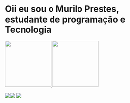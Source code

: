 <h1>Oii eu sou o Murilo Prestes, estudante de programação e Tecnologia</h1>


<div>
 <a href="https://github.com/murlprestes">
<img height ="150em"src="https://github-readme-stats.vercel.app/api?username=murlprestes&show_icons=true&theme=react">
<img height ="150em"src="https://github-readme-stats.vercel.app/api/top-langs/?username=murlprestes&layout=compact&theme=react">
</div>


<br>
<div> 
  <a href="https://instagram.com/mu.prestes" target="_blank"><img src="https://img.shields.io/badge/-Instagram-%23E4405F?style=for-the-badge&logo=instagram&logoColor=white" target="_blank"></a
  <a href = ""><img src="https://img.shields.io/badge/-Gmail-%23333?style=for-the-badge&logo=gmail&logoColor=white" target="_blank"></a>
  <a href="https://www.linkedin.com/in/murilo-prestes-645437254" target="_blank"><img src="https://img.shields.io/badge/-LinkedIn-%230077B5?style=for-the-badge&logo=linkedin&logoColor=white" target="_blank"></a> 
</div>
